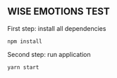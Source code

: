 ## WISE EMOTIONS TEST

First step: install all dependencies
```
npm install
```
Second step: run application
```
yarn start
```
